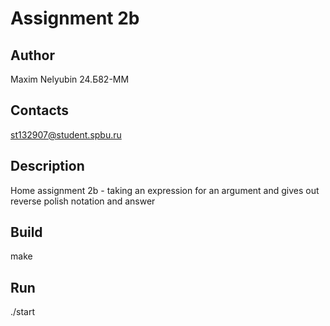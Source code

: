 # Assignment 2b
## Author

Maxim Nelyubin 24.Б82-ММ

## Contacts

st132907@student.spbu.ru

## Description

Home assignment 2b - taking an expression for an argument and gives out reverse polish notation and answer

## Build

make

## Run

./start
